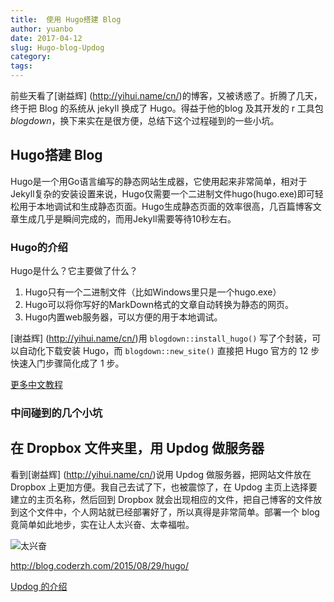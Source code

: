 ```yaml
---
title:  使用 Hugo搭建 Blog
author: yuanbo
date: 2017-04-12
slug: Hugo-blog-Updog
category:   
tags: 
---
```


前些天看了[谢益辉] (http://yihui.name/cn/)的博客，又被诱惑了。折腾了几天，终于把 Blog 的系统从 jekyll 换成了 Hugo。得益于他的blog 及其开发的 r 工具包 *blogdown*，换下来实在是很方便，总结下这个过程碰到的一些小坑。

##  Hugo搭建 Blog

Hugo是一个用Go语言编写的静态网站生成器，它使用起来非常简单，相对于Jekyll复杂的安装设置来说，Hugo仅需要一个二进制文件hugo(hugo.exe)即可轻松用于本地调试和生成静态页面。Hugo生成静态页面的效率很高，几百篇博客文章生成几乎是瞬间完成的，而用Jekyll需要等待10秒左右。

### Hugo的介绍

Hugo是什么？它主要做了什么？

1. Hugo只有一个二进制文件（比如Windows里只是一个hugo.exe）
2. Hugo可以将你写好的MarkDown格式的文章自动转换为静态的网页。
3. Hugo内置web服务器，可以方便的用于本地调试。

[谢益辉] (http://yihui.name/cn/)用 `blogdown::install_hugo()` 写了个封装，可以自动化下载安装 Hugo，而 `blogdown::new_site()` 直接把 Hugo 官方的 12 步快速入门步骤简化成了 1 步。


[更多中文教程](http://www.gohugo.org/post/)

### 中间碰到的几个小坑





## 在 Dropbox 文件夹里，用 Updog 做服务器

看到[谢益辉] (http://yihui.name/cn/)说用 Updog 做服务器，把网站文件放在 Dropbox 上更加方便。我自己去试了下，也被震惊了，在 Updog 主页上选择要建立的主页名称，然后回到 Dropbox 就会出现相应的文件，把自己博客的文件放到这个文件中，个人网站就已经部署好了，所以真得是非常简单。部署一个 blog 竟简单如此地步，实在让人太兴奋、太幸福啦。

![太兴奋](https://yuanbo.updog.co/gif/see-idols.gif)


http://blog.coderzh.com/2015/08/29/hugo/

[Updog 的介绍](https://yihui.name/cn/2017/02/old-tomb/)
